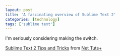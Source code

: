 ```yaml
---
layout: post
title: 'A fascinating overview of Sublime Text 2'
categories: [technology]
tags: ['sublime text']
---
```

I'm seriously considering making the switch.

[Sublime Text 2 Tips and Tricks][1] from [Net Tuts+][2]

   [1]: http://net.tutsplus.com/tutorials/tools-and-tips/sublime-text-2-tips-and-tricks/
   [2]: http://net.tutsplus.com/
